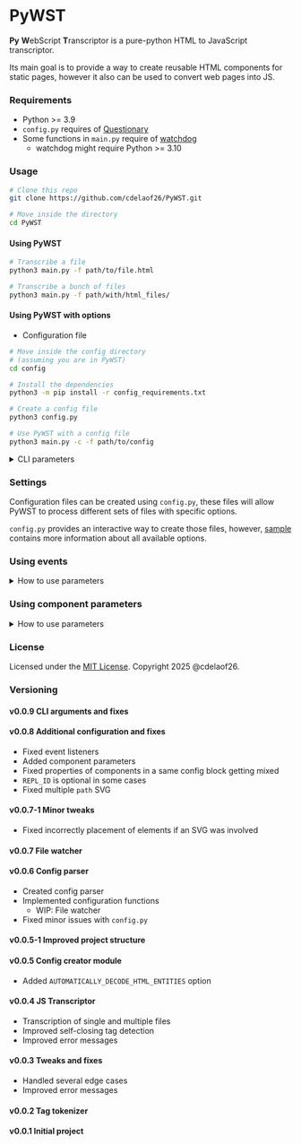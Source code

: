 # PyWST

**Py** **W**ebScript **T**ranscriptor is a 
pure-python HTML to JavaScript transcriptor.

Its main goal is to provide a way to create 
reusable HTML components for static pages, however 
it also can be used to convert web pages into JS.

### Requirements

- Python >= 3.9
- `config.py` requires of [Questionary](https://github.com/tmbo/questionary.git)
- Some functions in `main.py` require of [watchdog](https://github.com/gorakhargosh/watchdog)
  - watchdog might require Python >= 3.10

### Usage

```bash
# Clone this repo
git clone https://github.com/cdelaof26/PyWST.git

# Move inside the directory
cd PyWST
```

#### Using PyWST

```bash
# Transcribe a file
python3 main.py -f path/to/file.html

# Transcribe a bunch of files
python3 main.py -f path/with/html_files/
```

#### Using PyWST with options

- Configuration file

```bash
# Move inside the config directory
# (assuming you are in PyWST)
cd config

# Install the dependencies
python3 -m pip install -r config_requirements.txt

# Create a config file
python3 config.py

# Use PyWST with a config file
python3 main.py -c -f path/to/config
```

<details>

<summary>CLI parameters</summary>

| Option             | Description                                                               | Value                    | Config file equivalent               | Notes                                                    |
|--------------------|---------------------------------------------------------------------------|--------------------------|--------------------------------------|----------------------------------------------------------|
| `-c` `--config`    | Specifies that the file is a config file                                  | Path to config file      |                                      | If present, any other option will be ignored except `-f` |
| `-f` `--file`      | Config, directory or HTML file path                                       | Path to HTML file        | `FILE` or `PATH` for directories     |                                                          |
| `-b` `--behavior`  | What the script does, return or replace HTMLElements                      | `ret` or `rep`           | `BEHAVIOR`                           | default is `ret`                                         |
| `-id` `--idrepl`   | Replacement ID                                                            | String                   | `REPL_ID`                            |                                                          |
| `-uid` `--uidrepl` | Replacement ID for all components                                         | String                   | `UN_REPL_ID`                         |                                                          |
| `-p` `--params`    | Parameters used inside the HTML                                           | List separated by commas | `PARAMS`                             |                                                          |
| `-o` `--onload`    | Whether the script should run onload                                      | `yes` or `no`            | `ONLOAD`                             | Requires `--behavior rep`, default is `no`               |
| `-w` `--watch`     | Whether PyWST should watch for filesystem changes                         | `yes` or `no`            | `WATCH`                              | default is `no`                                          |
| `-m` `--minify`    | Whether PyWST should minify generated scripts                             | `yes` or `no`            | `MINIFY_CODE`                        | default is `yes`                                         |
| `--ictag`          | Whether PyWST should ignore uncommon characters inside closing tags       | `yes` or `no`            | `ALLOW_ANYTHING_IN_CLOSE_TAGS`       | default is `no`                                          |
| `--mctag`          | Whether PyWST should ignore mismatching closing tags                      | `yes` or `no`            | `IGNORE_MISMATCHING_CLOSING_TAGS`    | default is `no`                                          |
| `--entdec`         | Whether PyWST should add a function to decode HTML entities when detected | `yes` or `no`            | `AUTOMATICALLY_DECODE_HTML_ENTITIES` | default is `yes`                                         |

- Usage examples

```bash
# Watch file.html for changes and disable minifying 
python3 main.py -w yes -m no -f /home/user/file.html

# Ignore invalid characters in closing tags and mismatching closing tags
python3 main.py --ictag yes --mctag yes -f /home/user/generated.html

# Process all files in /home/user/, generated scripts will replace my-component-id
python3 main.py -b rep --idrepl my-component-id -f /home/user/

# Add parameters to the component (script tag will be replaced)
python3 main.py --behavior rep --idrepl "" --params "id, articleTitle, articleText" --file "/home/user/my webpage.html"
```

</details>

### Settings

Configuration files can be created using `config.py`, 
these files will allow PyWST to process different 
sets of files with specific options.

`config.py` provides an interactive way to create 
those files, however, [sample](config/sample) contains more
information about all available options.

### Using events
<details>
<summary>How to use parameters</summary>

To use an event inside a function, said function must have `evt`
as parameter as shown below.

```html
<!-- function_name must receive `evt` as parameter -->
<button onclick="function_name(evt)"></button>
```

```js
// The name in the definition doesn't have to be `evt`
function function_name(myEvent) {
    // Do somthing
}
```
</details>

### Using component parameters

<details>
<summary>How to use parameters</summary>

Parameters can be used inside an HTML by writing `${paramName}` 
inside an attribute or text block, for example:

```html
<!-- MyComponent.html -->

<div id="myDiv">
    <p class="${myClass}">
        ${textAsParameter}
    </p>
</div>
```

To tell PyWST to add those parameters, you will need to 
add `PARAMS` for every `FILE` specified in your config file.

```
# ConfigFile
...
FILE = MyComponent.html
PARAMS = myClass, textAsParameter
...
```

```bash
# Or use --params as CLI parameter 
python3 main.py --params "myClass, textAsParameter" --file MyComponent.html 
```

If you are using `BEHAVIOR = replace`, then the element to 
replace needs to have the parameters and values as attributes 
as following:

```html
<div id="idToReplace" myClass="bg-green-100" textAsParameter="Hello World">
    ...
</div>
```

</details>

### License

Licensed under the [MIT License](LICENSE). Copyright 2025 @cdelaof26.

### Versioning

#### v0.0.9 CLI arguments and fixes

#### v0.0.8 Additional configuration and fixes
- Fixed event listeners
- Added component parameters
- Fixed properties of components in a same config block getting
  mixed
- `REPL_ID` is optional in some cases
- Fixed multiple `path` SVG

#### v0.0.7-1 Minor tweaks
- Fixed incorrectly placement of elements if an SVG was involved

#### v0.0.7 File watcher

#### v0.0.6 Config parser
- Created config parser
- Implemented configuration functions
  - WIP: File watcher
- Fixed minor issues with `config.py`

#### v0.0.5-1 Improved project structure

#### v0.0.5 Config creator module
- Added `AUTOMATICALLY_DECODE_HTML_ENTITIES` option

#### v0.0.4 JS Transcriptor
- Transcription of single and multiple files
- Improved self-closing tag detection
- Improved error messages

#### v0.0.3 Tweaks and fixes
- Handled several edge cases
- Improved error messages

#### v0.0.2 Tag tokenizer

#### v0.0.1 Initial project
